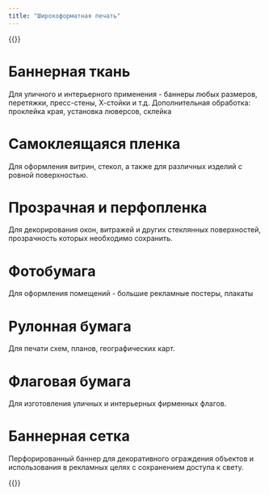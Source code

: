 ```yaml
---
title: "Широкоформатная печать"
---
```

{{<tablewithdescr>}}


# Баннерная ткань

Для уличного и интерьерного применения - баннеры любых размеров,
перетяжки, пресс-стены, Х-стойки и т.д. Дополнительная обработка:
проклейка края, установка люверсов, склейка

# Самоклеящаяся пленка

Для оформления витрин, стекол, а также для различных изделий с ровной
поверхностью.

# Прозрачная и перфопленка

Для декорирования окон, витражей и других стеклянных поверхностей,
прозрачность которых необходимо сохранить.

# Фотобумага

Для оформления помещений - большие рекламные постеры, плакаты

# Рулонная бумага

Для печати схем, планов, географических карт.

# Флаговая бумага

Для изготовления уличных и интерьерных фирменных флагов.

# Баннерная сетка

Перфорированный баннер для декоративного ограждения объектов и
использования в рекламных целях с сохранением доступа к свету.

{{</tablewithdescr>}}

